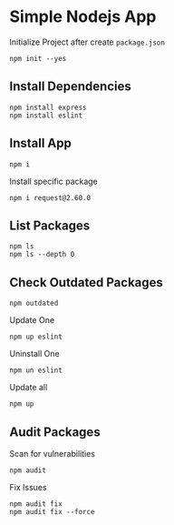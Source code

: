 # Simple Nodejs App
Initialize Project after create `package.json`
```
npm init --yes
```

## Install Dependencies
```
npm install express
npm install eslint
```

## Install App
```
npm i
```
Install specific package
```
npm i request@2.60.0
```


## List Packages
```
npm ls
npm ls --depth 0
```

## Check Outdated Packages
```
npm outdated
```

Update One
```
npm up eslint
```

Uninstall One
```
npm un eslint
```


Update all
```
npm up
```

## Audit Packages
Scan for vulnerabilities
```
npm audit
```

Fix Issues
```
npm audit fix
npm audit fix --force
```
